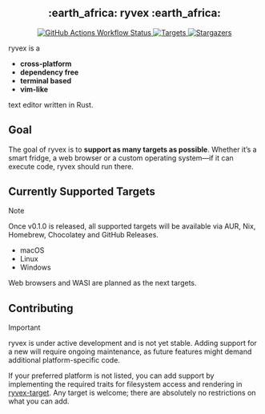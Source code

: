 <h2 align="center">:earth_africa: ryvex :earth_africa:</h2>

<p align="center">
    <a href="https://github.com/Flokkq/ryvex/actions">
        <img alt="GitHub Actions Workflow Status" src="https://img.shields.io/github/actions/workflow/status/Flokkq/smd/main.yaml?style=for-the-badge&logo=githubactions&color=DD7878&logoColor=D9E0EE&labelColor=302D41">
    </a>
    <a href="https://github.com/Flokkq/ryvex?tab=readme-ov-file#currently-supported-targets">
        <img alt="Targets" src="https://img.shields.io/badge/Targets-3-DD7878?style=for-the-badge&logo=rust&color=CA9EE6&logoColor=D9E0EE&labelColor=302D41"/>
    </a>
	<a href="https://github.com/flokkq/nixOS/stargazers">
		<img alt="Stargazers" src="https://img.shields.io/github/stars/flokkq/nixOS?style=for-the-badge&logo=starship&color=C9CBFF&logoColor=D9E0EE&labelColor=302D41">
    </a>
</p>

ryvex is a

- **cross-platform**
- **dependency free**
- **terminal based**
- **vim-like**

text editor written in Rust.

## Goal

The goal of ryvex is to **support as many targets as possible**. Whether it’s a smart fridge, a web browser or a custom operating system—if it can execute code, ryvex should run there.

## Currently Supported Targets

> [!Note]
> Once v0.1.0 is released, all supported targets will be available via AUR, Nix, Homebrew, Chocolatey and GitHub Releases.

- macOS
- Linux
- Windows

Web browsers and WASI are planned as the next targets.

## Contributing

> [!Important]
> ryvex is under active development and is not yet stable. Adding support for a new will require ongoing maintenance, as future features might demand additional platform-specific code.

If your preferred platform is not listed, you can add support by implementing the required traits for filesystem access and rendering in [ryvex-target](./ryvex-target/src/impl/). Any target is welcome; there are absolutely no restrictions on what you can add.
